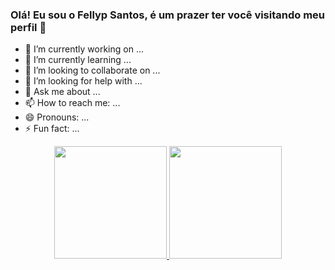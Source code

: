 ### Olá! Eu sou o Fellyp Santos, é um prazer ter você visitando meu perfil 👋

- 🔭 I’m currently working on ...
- 🌱 I’m currently learning ...
- 👯 I’m looking to collaborate on ...
- 🤔 I’m looking for help with ...
- 💬 Ask me about ...
- 📫 How to reach me: ...
- 😄 Pronouns: ...
- ⚡ Fun fact: ...

<div align="center">
  <a href="https://github.com/fellypsantos">
  <img height="180em" src="https://github-readme-stats.vercel.app/api?username=fellypsantos&show_icons=true&theme=dark&include_all_commits=true&count_private=true"/>
  <img height="180em" src="https://github-readme-stats.vercel.app/api/top-langs/?username=fellypsantos&layout=compact&langs_count=7&theme=dark"/>
</div>
